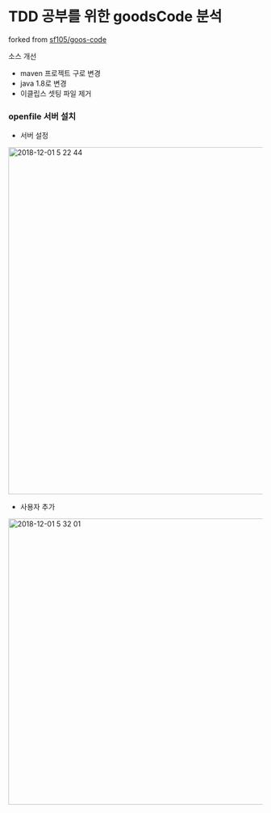 # TDD 공부를 위한 goodsCode 분석

forked from [sf105/goos-code](https://github.com/sf105/goos-code)

소스 개선

* maven 프로젝트 구로 변경
* java  1.8로 변경
* 이클립스 셋팅 파일 제거


### openfile 서버 설치
- 서버 설정
<img width="688" alt="2018-12-01 5 22 44" src="https://user-images.githubusercontent.com/14847562/49326170-4c104d80-f591-11e8-857b-10a3bc89ac00.png">

- 사용자 추가
<img width="567" alt="2018-12-01 5 32 01" src="https://user-images.githubusercontent.com/14847562/49326182-7feb7300-f591-11e8-92e3-fc54f5cb9589.png">
